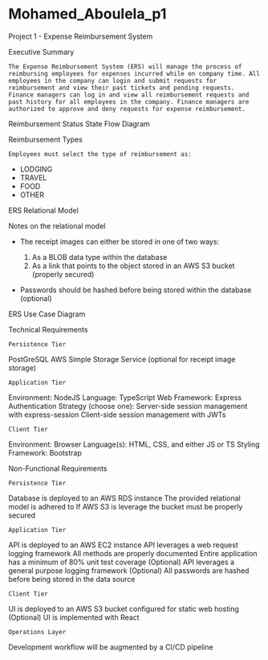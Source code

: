 # Mohamed_Aboulela_p1
Project 1 - Expense Reimbursement System


Executive Summary

	The Expense Reimbursement System (ERS) will manage the process of reimbursing employees for expenses incurred while on company time. All employees in the company can login and submit requests for reimbursement and view their past tickets and pending requests. Finance managers can log in and view all reimbursement requests and past history for all employees in the company. Finance managers are authorized to approve and deny requests for expense reimbursement.


Reimbursement Status State Flow Diagram



Reimbursement Types

	Employees must select the type of reimbursement as: 

  - LODGING
  - TRAVEL
  - FOOD
  - OTHER

ERS Relational Model


Notes on the relational model

- The receipt images can either be stored in one of two ways:

    1. As a BLOB data type within the database
    2. As a link that points to the object stored in an AWS S3 bucket (properly secured)

- Passwords should be hashed before being stored within the database (optional)


ERS Use Case Diagram




Technical Requirements

	Persistence Tier
PostGreSQL
AWS Simple Storage Service (optional for receipt image storage)

	Application Tier
Environment: NodeJS
Language: TypeScript
Web Framework: Express
Authentication Strategy (choose one): 
Server-side session management with express-session
Client-side session management with JWTs

	Client Tier
Environment: Browser
Language(s): HTML, CSS, and either JS or TS
Styling Framework: Bootstrap



Non-Functional Requirements

	Persistence Tier
Database is deployed to an AWS RDS instance
The provided relational model is adhered to
If AWS S3 is leverage the bucket must be properly secured

	Application Tier
API is deployed to an AWS EC2 instance
API leverages a web request logging framework
All methods are properly documented
Entire application has a minimum of 80% unit test coverage
(Optional) API leverages a general purpose logging framework
(Optional) All passwords are hashed before being stored in the data source

	Client Tier
UI is deployed to an AWS S3 bucket configured for static web hosting
(Optional) UI is implemented with React

	Operations Layer
Development workflow will be augmented by a CI/CD pipeline

